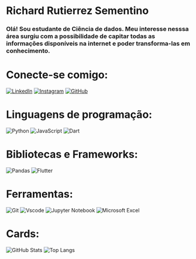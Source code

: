 # Richard Rutierrez Sementino
### Olá! Sou estudante de Ciência de dados. Meu interesse nesssa área surgiu com a possibilidade de capitar todas as informações disponíveis na internet e poder transforma-las em conhecimento.

# Conecte-se comigo:
[![LinkedIn](https://img.shields.io/badge/LinkedIn-0077B5?style=for-the-badge&logo=linkedin&logoColor=white)](https://www.linkedin.com/in/richard-rutierrez-sementino-aabb7411a/)
[![Instagram](https://img.shields.io/badge/-Instagram-%23E4405F?style=for-the-badge&logo=instagram&logoColor=white)](https://www.instagram.com/richardrs97/)
[![GitHub](https://img.shields.io/badge/GitHub-100000?style=for-the-badge&logo=github&logoColor=white)](https://github.com/RichardRS97)

# Linguagens de programação:
![Python](https://img.shields.io/badge/python-3670A0?style=for-the-badge&logo=python&logoColor=ffdd54)
![JavaScript](https://img.shields.io/badge/JavaScript-F7DF1E?style=for-the-badge&logo=javascript&logoColor=black)
![Dart](https://img.shields.io/badge/Dart-0175C2?style=for-the-badge&logo=dart&logoColor=white)  

# Bibliotecas e Frameworks:
![Pandas](https://img.shields.io/badge/Pandas-150458?style=for-the-badge&logo=pandas&logoColor=white)
![Flutter](https://img.shields.io/badge/Flutter-02569B?style=for-the-badge&logo=flutter&logoColor=white)  

# Ferramentas:
![Git](https://img.shields.io/badge/GIT-E44C30?style=for-the-badge&logo=git&logoColor=white)
![Vscode](https://img.shields.io/badge/Vscode-007ACC?style=for-the-badge&logo=visual-studio-code&logoColor=white)
![Jupyter Notebook](https://img.shields.io/badge/Jupyter-F37626?style=for-the-badge&logo=jupyter&logoColor=white)
![Microsoft Excel](https://img.shields.io/badge/Microsoft_Excel-217346?style=for-the-badge&logo=microsoft-excel&logoColor=white)



# Cards:
![GitHub Stats](https://github-readme-stats.vercel.app/api?username=RichardRS97&theme=transparent&bg_color=000&border_color=30A3DC&show_icons=true&icon_color=30A3DC&title_color=E94D5F&text_color=FFF)
![Top Langs](https://github-readme-stats-git-masterrstaa-rickstaa.vercel.app/api/top-langs/?username=RichardRS97&bg_color=000&border_color=30A3DC&title_color=E94D5F&text_color=FFF)
